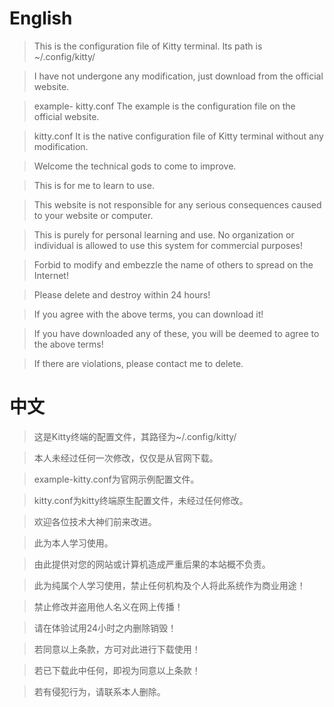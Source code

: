 # English

> This is the configuration file of Kitty terminal. Its path is ~/.config/kitty/

> I have not undergone any modification, just download from the official website.

> example- kitty.conf The example is the configuration file on the official website.

> kitty.conf It is the native configuration file of Kitty terminal without any modification.

> Welcome the technical gods to come to improve.

> This is for me to learn to use.

> This website is not responsible for any serious consequences caused to your website or computer.

> This is purely for personal learning and use. No organization or individual is allowed to use this system for commercial purposes!

> Forbid to modify and embezzle the name of others to spread on the Internet!

> Please delete and destroy within 24 hours!

> If you agree with the above terms, you can download it!

> If you have downloaded any of these, you will be deemed to agree to the above terms!

> If there are violations, please contact me to delete.

# 中文

> 这是Kitty终端的配置文件，其路径为~/.config/kitty/

> 本人未经过任何一次修改，仅仅是从官网下载。

> example-kitty.conf为官网示例配置文件。

> kitty.conf为kitty终端原生配置文件，未经过任何修改。

> 欢迎各位技术大神们前来改进。

> 此为本人学习使用。

> 由此提供对您的网站或计算机造成严重后果的本站概不负责。

> 此为纯属个人学习使用，禁止任何机构及个人将此系统作为商业用途！

> 禁止修改并盗用他人名义在网上传播！

> 请在体验试用24小时之内删除销毁！

> 若同意以上条款，方可对此进行下载使用！

> 若已下载此中任何，即视为同意以上条款！

> 若有侵犯行为，请联系本人删除。
